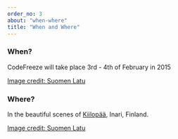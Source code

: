 ```yaml
---
order_no: 3
about: "when-where"
title: "When and Where"
---
```



<div class="tile text-tile">
  <h3>When?</h3> 
  <p>CodeFreeze will take place 3rd - 4th of February in 2015</p>
</div>
<div class="tile image-tile photo-1">
  <a href="http://www.suomenlatu.fi/kiilopaa/en/">Image credit: Suomen Latu</a>
</div>
<div class="tile text-tile">
  <h3>Where?</h3> 
  <p>In the beautiful scenes of <a href="/kiilopaa">Kiilopää</a>, Inari, Finland.</p>
</div>
<div class="tile image-tile photo-2">
  <a href="http://www.suomenlatu.fi/kiilopaa/en/">Image credit: Suomen Latu</a>
</div>


